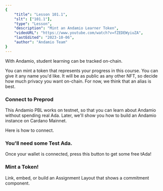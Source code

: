 ```yaml
---
{
    "title": "Lesson 101.1",
    "slt": ["101.1"],
    "type": "Lesson",
    "description": "Mint an Andamio Learner Token",
    "videoURL": "https://www.youtube.com/watch?v=fZEDEWyiuZA",
    "lastEdited": "2023-10-06",
    "author": "Andamio Team"
}
---
```


With Andamio, student learning can be tracked on-chain.

You can mint a token that represents your progress in this course. You can give it any name you'd like. It will be as public as any other NFT, so decide how much privacy you want on-chain. For now, we think that an alias is best.

### Connect to Preprod
This Andamio PBL works on testnet, so that you can learn about Andamio without spending real Ada. Later, we'll show you how to build an Andamio instance on Cardano Mainnet.

Here is how to connect.

### You'll need some Test Ada.
Once your wallet is connected, press this button to get some free tAda!

### Mint a Token!
Link, embed, or build an Assignment Layout that shows a commitment component.